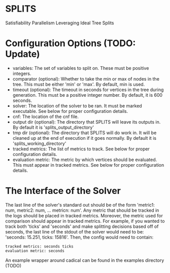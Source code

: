 # SPLITS
Satisfiability Parallelism Leveraging Ideal Tree Splits

# Configuration Options (TODO: Update)
- variables: The set of variables to split on. These must be positive integers.
- comparator (optional): Whether to take the min or max of nodes in the tree. This must be either 'min' or 'max'. By default, min is used.
- timeout (optional): The timeout in seconds for vertices in the tree during generation. This must be a positive integer number. By default, it is 600 seconds.
- solver: The location of the solver to be ran. It must be marked executable. See below for proper configuration details.
- cnf: The location of the cnf file.
- output dir (optional): The directory that SPLITS will leave its outputs in. By default it is 'splits_output_directory'
- tmp dir (optional): The directory that SPLITS will do work in. It will be cleaned up at the end of execution if it goes normally. By default it is 'splits_working_directory'
- tracked metrics: The list of metrics to track. See below for proper configuration details.
- evaluation metric: The metric by which vertices should be evaluated. This must appear in tracked metrics. See below for proper configuration details.

# The Interface of the Solver
The last line of the solver's standard out should be of the form 'metric1: num, metric2: num, ... metricn: num'. Any metric that should be tracked in the logs should be placed in tracked metrics. Moreover, the metric used for comparison should appear in tracked metrics. For example, if you wanted to track both 'ticks' and 'seconds' and make splitting decisions based off of seconds, the last line of the stdout of the solver would need to be: 'seconds: 15.251, ticks: 15816'. Then, the config would need to contain:
```
tracked metrics: seconds ticks
evaluation metric: seconds
```
An example wrapper around cadical can be found in the examples directory (TODO)


